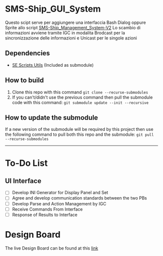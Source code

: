 
# SMS-Ship_GUI_System

Questo scipt serve per aggiungere una interfaccia Bash Dialog oppure Sprite allo script [SMS-Ship_Management_System-V2](https://github.com/metiu19/SMS-Ship_Management_System-V2/tree/master) 
Lo scambio di informazioni avviene tramite IGC in modalita Brodcast per la sincronizzazione delle informazioni e Unicast per le singole azioni

## Dependencies

- [SE Scripts Utils](https://github.com/metiu19/SE-Scripts-Utils) (Included as submodule)

## How to build

1. Clone this repo with this command `git clone --recurse-submodules`
2. If you can't/didn't use the previous command then pull the submodule code with this command: `git submodule update --init --recursive`

## How to update the submodule

If a new version of the submodule will be required by this project then use the following command to pull both this repo and the submodule: `git pull --recurse-submodules`

---

# To-Do List

## UI Interface
- [ ] Develop INI Generator for Display Panel and Set
- [ ] Agree and develop communication standards between the two PBs
- [ ] Develop Parse and Action Management by IGC
- [ ] Receive Commands From Interface
- [ ] Response of Results to Interface

# Design Board
The live Design Board can be found at this [link](https://www.tldraw.com/ro/dP5dSsz9P3M5qiZGDzCyl?v=-9,-20,1920,1052&p=JESMoZBO6S0kI4gtO4vbP)
